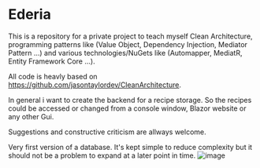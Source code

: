 # Ederia
This is a repository for a private project to teach myself Clean Architecture, programming patterns like (Value Object, Dependency Injection, Mediator Pattern ...) and various technologies/NuGets like (Automapper, MediatR, Entity Framework Core ...).

All code is heavly based on https://github.com/jasontaylordev/CleanArchitecture. 

In general i want to create the backend for a recipe storage. So the recipes could be accessed or changed from a console window, Blazor website or any other Gui.  

Suggestions and constructive criticism are allways welcome. 


Very first version of a database. It's kept simple to reduce complexity but it should not be a problem to expand at a later point in time.
![image](https://user-images.githubusercontent.com/23700090/172070591-7a6d38c0-6706-4e1b-914d-14a29652c9d7.png)
